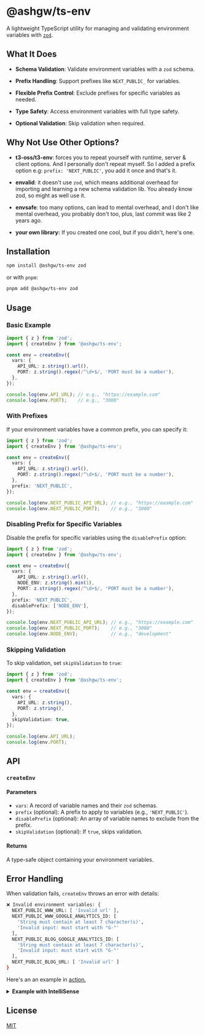 # @ashgw/ts-env



A lightweight TypeScript utility for managing and validating environment variables with [`zod`](https://github.com/colinhacks/zod).


## What It Does


- **Schema Validation**: Validate environment variables with a `zod` schema.

- **Prefix Handling**: Support prefixes like `NEXT_PUBLIC_` for variables.

- **Flexible Prefix Control**: Exclude prefixes for specific variables as needed.

- **Type Safety**: Access environment variables with full type safety.

- **Optional Validation**: Skip validation when required.


## Why Not Use Other Options?

- **t3-oss/t3-env**: forces you to repeat yourself with runtime, server & client options. And I personally don't repeat myself. So I added a prefix option e.g: `prefix: 'NEXT_PUBLIC'`, you add it once and that's it.

- **envalid**: it doesn't use  `zod`, which means additional overhead for importing and learning a new schema validation lib. You already know zod, so might as well use it.

- **envsafe**: too many options, can lead to mental overhead, and I don't like mental overhead, you probably don't too, plus, last commit was like 2 years ago.
- **your own library:** If you created one cool, but if you didn't, here's one.
## Installation

```bash
npm install @ashgw/ts-env zod
```

or with `pnpm`:

```bash
pnpm add @ashgw/ts-env zod
```

## Usage

### Basic Example

```typescript
import { z } from 'zod';
import { createEnv } from '@ashgw/ts-env';

const env = createEnv({
  vars: {
    API_URL: z.string().url(),
    PORT: z.string().regex(/^\d+$/, 'PORT must be a number'),
  },
});

console.log(env.API_URL); // e.g., "https://example.com"
console.log(env.PORT);    // e.g., "3000"
```

### With Prefixes

If your environment variables have a common prefix, you can specify it:

```typescript
import { z } from 'zod';
import { createEnv } from '@ashgw/ts-env';

const env = createEnv({
  vars: {
    API_URL: z.string().url(),
    PORT: z.string().regex(/^\d+$/, 'PORT must be a number'),
  },
  prefix: 'NEXT_PUBLIC',
});

console.log(env.NEXT_PUBLIC_API_URL); // e.g., "https://example.com"
console.log(env.NEXT_PUBLIC_PORT);    // e.g., "3000"
```

### Disabling Prefix for Specific Variables

Disable the prefix for specific variables using the `disablePrefix` option:

```typescript
import { z } from 'zod';
import { createEnv } from '@ashgw/ts-env';

const env = createEnv({
  vars: {
    API_URL: z.string().url(),
    NODE_ENV: z.string().min(1),
    PORT: z.string().regex(/^\d+$/, 'PORT must be a number'),
  },
  prefix: 'NEXT_PUBLIC',
  disablePrefix: ['NODE_ENV'],
});

console.log(env.NEXT_PUBLIC_API_URL); // e.g., "https://example.com"
console.log(env.NEXT_PUBLIC_PORT);    // e.g., "3000"
console.log(env.NODE_ENV);            // e.g., "development"
```

### Skipping Validation

To skip validation, set `skipValidation` to `true`:

```typescript
import { z } from 'zod';
import { createEnv } from '@ashgw/ts-env';

const env = createEnv({
  vars: {
    API_URL: z.string(),
    PORT: z.string(),
  },
  skipValidation: true,
});

console.log(env.API_URL);
console.log(env.PORT);
```

## API

### `createEnv`

#### Parameters

- `vars`: A record of variable names and their `zod` schemas.
- `prefix` (optional): A prefix to apply to variables (e.g., `'NEXT_PUBLIC'`).
- `disablePrefix` (optional): An array of variable names to exclude from the prefix.
- `skipValidation` (optional): If `true`, skips validation.

#### Returns

A type-safe object containing your environment variables.

## Error Handling

When validation fails, `createEnv` throws an error with details:

```bash
❌ Invalid environment variables: {
  NEXT_PUBLIC_WWW_URL: [ 'Invalid url' ],
  NEXT_PUBLIC_WWW_GOOGLE_ANALYTICS_ID: [
    'String must contain at least 7 character(s)',
    'Invalid input: must start with "G-"'
  ],
  NEXT_PUBLIC_BLOG_GOOGLE_ANALYTICS_ID: [
    'String must contain at least 7 character(s)',
    'Invalid input: must start with "G-"'
  ],
  NEXT_PUBLIC_BLOG_URL: [ 'Invalid url' ]
}
```
Here's an an example in [action.](https://github.com/ashgw/ashgw.me/actions/runs/12863495726/job/35860182081#step:5:25)

<details>
<summary><strong>Example with IntelliSense</strong></summary>

![Image](https://github.com/user-attachments/assets/10a49170-4aac-4c78-98d2-63c61a461392)
</details>



## License

[MIT](./LICENSE)
